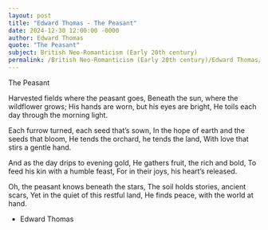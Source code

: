 ```yaml
---
layout: post
title: "Edward Thomas - The Peasant"
date: 2024-12-30 12:00:00 -0000
author: Edward Thomas
quote: "The Peasant"
subject: British Neo-Romanticism (Early 20th century)
permalink: /British Neo-Romanticism (Early 20th century)/Edward Thomas/Edward Thomas - The Peasant
---
```


The Peasant

Harvested fields where the peasant goes,
Beneath the sun, where the wildflower grows;
His hands are worn, but his eyes are bright,
He toils each day through the morning light.

Each furrow turned, each seed that’s sown,
In the hope of earth and the seeds that bloom,
He tends the orchard, he tends the land,
With love that stirs a gentle hand.

And as the day drips to evening gold,
He gathers fruit, the rich and bold,
To feed his kin with a humble feast,
For in their joys, his heart’s released.

Oh, the peasant knows beneath the stars,
The soil holds stories, ancient scars,
Yet in the quiet of this restful land,
He finds peace, with the world at hand.

- Edward Thomas

